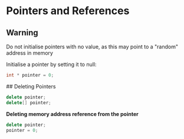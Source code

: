 # Pointers and References

## Warning
Do not initialise pointers with no value, as this may point to a "random" address in memory

Initialise a pointer by setting it to null:
```cpp
int * pointer = 0;
```

## Deleting Pointers
```cpp
delete pointer;
delete[] pointer;
```

**Deleting memory address reference from the pointer**
```cpp
delete pointer;
pointer = 0;
```
